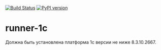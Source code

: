[![Build Status](http://sigma-pharma.ru:30080/job/runner1c/badge/icon)](http://sigma-pharma.ru:30080/job/runner1c)
[![PyPI version](https://badge.fury.io/py/runner1c.svg)](https://badge.fury.io/py/runner1c)

# runner-1c

Должна быть установлена платформа 1с версии не ниже 8.3.10.2667.